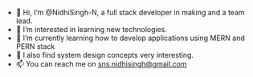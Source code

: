 - 👋 Hi, I’m @NidhiSingh-N, a full stack developer in making and a team lead.
- 👀 I’m interested in learning new technologies.
- 🌱 I’m currently learning how to develop applications using MERN and PERN stack
- 💞️ I also find system design concepts very interesting.
- 📫 You can reach me on sns.nidhisingh@gmail.com

<!---
NidhiSingh-N/NidhiSingh-N is a ✨ special ✨ repository because its `README.md` (this file) appears on your GitHub profile.
You can click the Preview link to take a look at your changes.
--->
